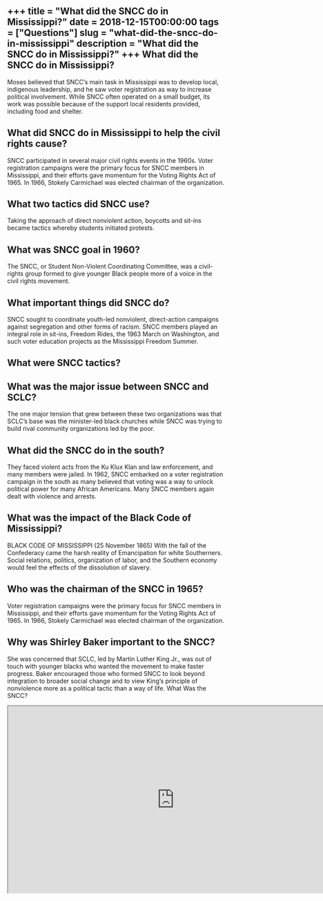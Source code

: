 +++
title = "What did the SNCC do in Mississippi?"
date = 2018-12-15T00:00:00
tags = ["Questions"]
slug = "what-did-the-sncc-do-in-mississippi"
description = "What did the SNCC do in Mississippi?"
+++
What did the SNCC do in Mississippi?
------------------------------------

Moses believed that SNCC’s main task in Mississippi was to develop local, indigenous leadership, and he saw voter registration as way to increase political involvement. While SNCC often operated on a small budget, its work was possible because of the support local residents provided, including food and shelter.

What did SNCC do in Mississippi to help the civil rights cause?
---------------------------------------------------------------

SNCC participated in several major civil rights events in the 1960s. Voter registration campaigns were the primary focus for SNCC members in Mississippi, and their efforts gave momentum for the Voting Rights Act of 1965. In 1966, Stokely Carmichael was elected chairman of the organization.

What two tactics did SNCC use?
------------------------------

Taking the approach of direct nonviolent action, boycotts and sit-ins became tactics whereby students initiated protests.

What was SNCC goal in 1960?
---------------------------

The SNCC, or Student Non-Violent Coordinating Committee, was a civil-rights group formed to give younger Black people more of a voice in the civil rights movement.

What important things did SNCC do?
----------------------------------

SNCC sought to coordinate youth-led nonviolent, direct-action campaigns against segregation and other forms of racism. SNCC members played an integral role in sit-ins, Freedom Rides, the 1963 March on Washington, and such voter education projects as the Mississippi Freedom Summer.

What were SNCC tactics?
-----------------------

What was the major issue between SNCC and SCLC?
-----------------------------------------------

The one major tension that grew between these two organizations was that SCLC’s base was the minister-led black churches while SNCC was trying to build rival community organizations led by the poor.

What did the SNCC do in the south?
----------------------------------

They faced violent acts from the Ku Klux Klan and law enforcement, and many members were jailed. In 1962, SNCC embarked on a voter registration campaign in the south as many believed that voting was a way to unlock political power for many African Americans. Many SNCC members again dealt with violence and arrests.

What was the impact of the Black Code of Mississippi?
-----------------------------------------------------

BLACK CODE OF MISSISSIPPI (25 November 1865) With the fall of the Confederacy came the harsh reality of Emancipation for white Southerners. Social relations, politics, organization of labor, and the Southern economy would feel the effects of the dissolution of slavery.

Who was the chairman of the SNCC in 1965?
-----------------------------------------

Voter registration campaigns were the primary focus for SNCC members in Mississippi, and their efforts gave momentum for the Voting Rights Act of 1965. In 1966, Stokely Carmichael was elected chairman of the organization.

Why was Shirley Baker important to the SNCC?
--------------------------------------------

She was concerned that SCLC, led by Martin Luther King Jr., was out of touch with younger blacks who wanted the movement to make faster progress. Baker encouraged those who formed SNCC to look beyond integration to broader social change and to view King’s principle of nonviolence more as a political tactic than a way of life. What Was the SNCC?

<iframe allow="accelerometer; autoplay; clipboard-write; encrypted-media; gyroscope; picture-in-picture" allowfullscreen="" class="__youtube_prefs__  epyt-is-override  no-lazyload" data-no-lazy="1" data-origheight="433" data-origwidth="770" data-skipgform_ajax_framebjll="" height="433" id="_ytid_51617" loading="lazy" src="https://www.youtube.com/embed/5KayIqBEfKo?enablejsapi=1&autoplay=0&cc_load_policy=0&cc_lang_pref=&iv_load_policy=1&loop=0&modestbranding=0&rel=1&fs=1&playsinline=0&autohide=2&theme=dark&color=red&controls=1&" title="YouTube player" width="770"></iframe>